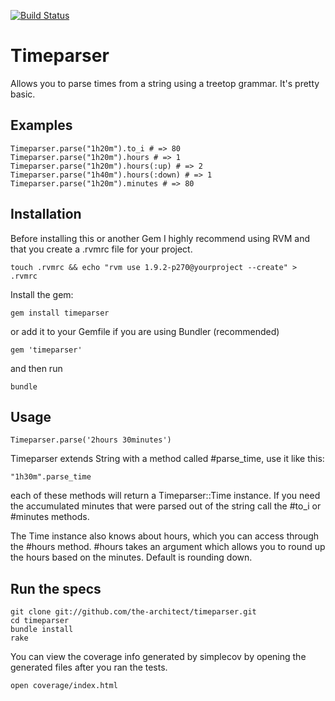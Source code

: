 [![Build Status](https://secure.travis-ci.org/the-architect/timeparser.png)](http://travis-ci.org/the-architect/timeparser)


Timeparser
==========

Allows you to parse times from a string using a treetop grammar. It's pretty basic.

Examples
--------

    Timeparser.parse("1h20m").to_i # => 80
    Timeparser.parse("1h20m").hours # => 1
    Timeparser.parse("1h20m").hours(:up) # => 2
    Timeparser.parse("1h40m").hours(:down) # => 1
    Timeparser.parse("1h20m").minutes # => 80

Installation
------------

Before installing this or another Gem I highly recommend using RVM and that you create a .rvmrc file for your project.

    touch .rvmrc && echo "rvm use 1.9.2-p270@yourproject --create" > .rvmrc

Install the gem:

    gem install timeparser

or add it to your Gemfile if you are using Bundler (recommended)

    gem 'timeparser'

and then run

    bundle


Usage
-----

    Timeparser.parse('2hours 30minutes')

Timeparser extends String with a method called #parse_time, use it like this:

    "1h30m".parse_time

each of these methods will return a Timeparser::Time instance. If you need the accumulated minutes that were parsed out of the string call the #to_i or #minutes methods.

The Time instance also knows about hours, which you can access through the #hours method. #hours takes an argument which allows you to round up the hours based on the minutes. Default is rounding down.


Run the specs
-------------

    git clone git://github.com/the-architect/timeparser.git
    cd timeparser
    bundle install
    rake

You can view the coverage info generated by simplecov by opening the generated files after you ran the tests.

    open coverage/index.html

